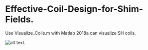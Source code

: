 # Effective-Coil-Design-for-Shim-Fields. 

Use Visualize_Coils.m with Matlab 2018a can visualize SH coils.

![alt text](https://github.com/peiyan1234/SH_Coils_MRI/blob/main/layout_3D_09.jpg). 
